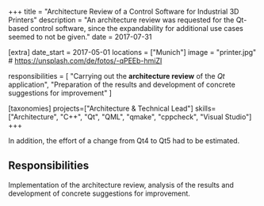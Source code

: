 +++
title = "Architecture Review of a Control Software for Industrial 3D Printers"
description = "An architecture review was requested for the Qt-based control software, since the expandability for additional use cases seemed to not be given."
date = 2017-07-31

[extra]
date_start = 2017-05-01
locations = ["Munich"]
image = "printer.jpg" # https://unsplash.com/de/fotos/-qPEEb-hmiZI

responsibilities = [
    "Carrying out the **architecture review** of the *Qt* application",
    "Preparation of the results and development of concrete suggestions for improvement"
]

[taxonomies]
projects=["Architecture & Technical Lead"]
skills=["Architecture", "C++", "Qt", "QML", "qmake", "cppcheck", "Visual Studio"]
+++

In addition, the effort of a change from Qt4 to Qt5 had to be estimated.

## Responsibilities

Implementation of the architecture review, analysis of the results and development of concrete suggestions for improvement.
